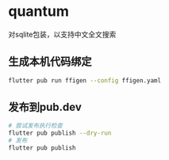 # quantum

对sqlite包装，以支持中文全文搜索

## 生成本机代码绑定

```bash
flutter pub run ffigen --config ffigen.yaml
```

##  发布到pub.dev

```bash
# 尝试发布执行检查
flutter pub publish --dry-run
# 发布
flutter pub publish
```